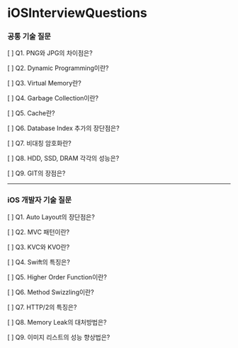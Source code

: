 # iOSInterviewQuestions

   


### 공통 기술 질문

[ ]  Q1. PNG와 JPG의 차이점은?  

[ ]  Q2. Dynamic Programming이란?  

[ ]  Q3. Virtual Memory란?   

[ ]  Q4. Garbage Collection이란?   

[ ]  Q5. Cache란?   

[ ]  Q6. Database Index 추가의 장단점은?   

[ ]  Q7. 비대칭 암호화란?   

[ ]  Q8. HDD, SSD, DRAM 각각의 성능은?   

[ ]  Q9. GIT의 장점은?   

---

### iOS 개발자 기술 질문


[ ]  Q1. Auto Layout의 장단점은?

[ ]  Q2. MVC 패턴이란?

[ ]  Q3. KVC와 KVO란?

[ ]  Q4. Swift의 특징은?

[ ]  Q5. Higher Order Function이란?

[ ]  Q6. Method Swizzling이란?

[ ]  Q7. HTTP/2의 특징은?

[ ]  Q8. Memory Leak의 대처방법은?

[ ]  Q9. 이미지 리스트의 성능 향상법은?

